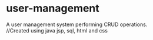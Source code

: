# user-management

A user management system performing CRUD operations.     
//Created using java jsp, sql, html and css
